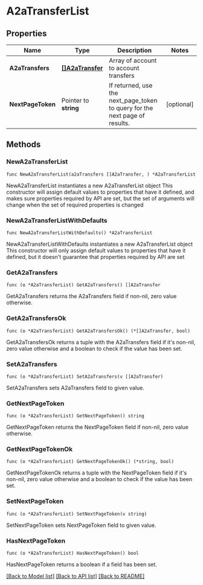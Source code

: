 # A2aTransferList

## Properties

Name | Type | Description | Notes
------------ | ------------- | ------------- | -------------
**A2aTransfers** | [**[]A2aTransfer**](A2aTransfer.md) | Array of account to account transfers | 
**NextPageToken** | Pointer to **string** | If returned, use the next_page_token to query for the next page of results. | [optional] 

## Methods

### NewA2aTransferList

`func NewA2aTransferList(a2aTransfers []A2aTransfer, ) *A2aTransferList`

NewA2aTransferList instantiates a new A2aTransferList object
This constructor will assign default values to properties that have it defined,
and makes sure properties required by API are set, but the set of arguments
will change when the set of required properties is changed

### NewA2aTransferListWithDefaults

`func NewA2aTransferListWithDefaults() *A2aTransferList`

NewA2aTransferListWithDefaults instantiates a new A2aTransferList object
This constructor will only assign default values to properties that have it defined,
but it doesn't guarantee that properties required by API are set

### GetA2aTransfers

`func (o *A2aTransferList) GetA2aTransfers() []A2aTransfer`

GetA2aTransfers returns the A2aTransfers field if non-nil, zero value otherwise.

### GetA2aTransfersOk

`func (o *A2aTransferList) GetA2aTransfersOk() (*[]A2aTransfer, bool)`

GetA2aTransfersOk returns a tuple with the A2aTransfers field if it's non-nil, zero value otherwise
and a boolean to check if the value has been set.

### SetA2aTransfers

`func (o *A2aTransferList) SetA2aTransfers(v []A2aTransfer)`

SetA2aTransfers sets A2aTransfers field to given value.


### GetNextPageToken

`func (o *A2aTransferList) GetNextPageToken() string`

GetNextPageToken returns the NextPageToken field if non-nil, zero value otherwise.

### GetNextPageTokenOk

`func (o *A2aTransferList) GetNextPageTokenOk() (*string, bool)`

GetNextPageTokenOk returns a tuple with the NextPageToken field if it's non-nil, zero value otherwise
and a boolean to check if the value has been set.

### SetNextPageToken

`func (o *A2aTransferList) SetNextPageToken(v string)`

SetNextPageToken sets NextPageToken field to given value.

### HasNextPageToken

`func (o *A2aTransferList) HasNextPageToken() bool`

HasNextPageToken returns a boolean if a field has been set.


[[Back to Model list]](../README.md#documentation-for-models) [[Back to API list]](../README.md#documentation-for-api-endpoints) [[Back to README]](../README.md)


